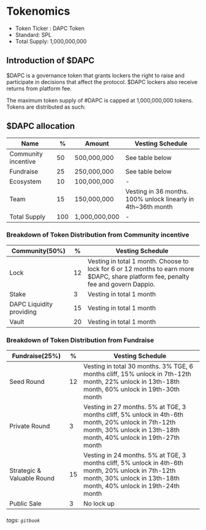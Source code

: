 # Tokenomics


- Token Ticker : DAPC Token
- Standard: SPL
- Total Supply: 1,000,000,000


## Introduction of $DAPC  
$DAPC is a governance token that grants lockers the right to raise and participate in decisions that affect the protocol. $DAPC lockers also receive returns from platform fee.

The maximum token supply of #DAPC is capped at 1,000,000,000 tokens. Tokens are distributed as such:

## $DAPC allocation

| Name | %  | Amount | Vesting Schedule
| - | - | - | - |
| Community incentive|50 | 500,000,000 | See table below |
| Fundraise|25 | 250,000,000 | See table below |
| Ecosystem|10 | 100,000,000 | - |
| Team|15 | 150,000,000 | Vesting in 36 months. 100% unlock linearly in 4th~36th month |
| Total Supply|100 | 1,000,000,000 | - |

### Breakdown of Token Distribution from Community incentive 

| Community(50%) | % | Vesting Schedule
| - | - | - | 
| Lock|12 | Vesting in total 1 month. Choose to lock for 6 or 12 months to earn more $DAPC, share platform fee, penalty fee and govern Dappio.| 
| Stake|3 | Vesting in total 1 month| 
|DAPC Liquidity providing |15 | Vesting in total 1 month|
|Vault |20 | Vesting in total 1 month|

### Breakdown of Token Distribution from Fundraise

| Fundraise(25%) | % | Vesting Schedule
| - | - | - | 
|Seed Round|12 | Vesting in total 30 months. 3% TGE,  6 months cliff, 15% unlock in 7th-12th month, 22% unlock in 13th-18th month, 60% unlock in 19th-30th month | 
| Private Round|3 | Vesting in 27 months. 5% at TGE, 3 months cliff, 5% unlock in 4th-6th month, 20% unlock in 7th-12th month, 30% unlock in 13th-18th month, 40% unlock in 19th-27th month |
|Strategic & Valuable Round|15 | Vesting in 24 months. 5% at TGE, 3 months cliff, 5% unlock in 4th-6th month, 20% unlock in 7th-12th month, 30% unlock in 13th-18th month, 40% unlock in 19th-24th month |
|Public Sale |3 | No lock up|

###### tags: `gitbook`

